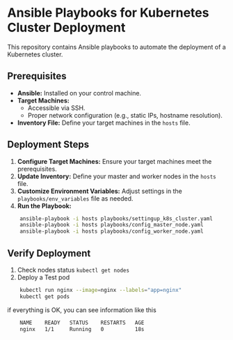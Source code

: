 # Ansible Playbooks for Kubernetes Cluster Deployment

This repository contains Ansible playbooks to automate the deployment of a Kubernetes cluster.

## Prerequisites

* **Ansible:** Installed on your control machine. 
* **Target Machines:** 
    * Accessible via SSH.
    * Proper network configuration (e.g., static IPs, hostname resolution).
* **Inventory File:** Define your target machines in the `hosts` file.

## Deployment Steps

1. **Configure Target Machines:** Ensure your target machines meet the prerequisites.
2. **Update Inventory:** Define your master and worker nodes in the `hosts` file.
3. **Customize Environment Variables:**  Adjust settings in the `playbooks/env_variables` file as needed.
4. **Run the Playbook:** 

```bash
    ansible-playbook -i hosts playbooks/settingup_k8s_cluster.yaml
    ansible-playbook -i hosts playbooks/config_master_node.yaml
    ansible-playbook -i hosts playbooks/config_worker_node.yaml
```

## Verify Deployment
1. Check nodes status `kubectl get nodes`
2. Deploy a Test pod 
```bash
    kubectl run nginx --image=nginx --labels="app=nginx"
    kubectl get pods 
```
if everything is OK, you can see information like this 
```bash
    NAME    READY   STATUS    RESTARTS   AGE
    nginx   1/1     Running   0          18s
```


